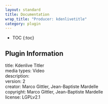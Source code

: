 ```yaml
---
layout: standard
title: Documentation
wrap_title: "Producer: kdenlivetitle"
category: plugin
---
```

* TOC
{:toc}

## Plugin Information

title: Kdenlive Titler  
media types:
Video  
description:   
version: 2  
creator: Marco Gittler, Jean-Baptiste Mardelle  
copyright: Marco Gittler, Jean-Baptiste Mardelle  
license: LGPLv2.1  
